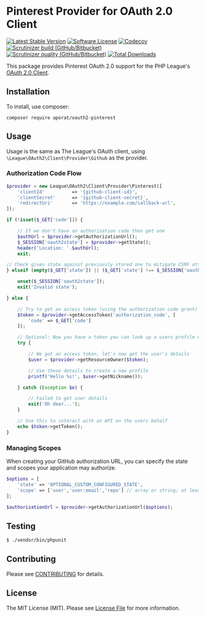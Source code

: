 # Pinterest Provider for OAuth 2.0 Client
[![Latest Stable Version](https://img.shields.io/packagist/v/aporat/oauth2-pinterest.svg?style=flat-square&logo=composer)](https://packagist.org/packages/aporat/oauth2-pinterest)
[![Software License](https://img.shields.io/badge/license-MIT-brightgreen.svg?style=flat-square)](LICENSE)
[![Codecov](https://img.shields.io/codecov/c/github/aporat/oauth2-pinterest?style=flat-square)](https://codecov.io/github/aporat/oauth2-pinterest)
[![Scrutinizer build (GitHub/Bitbucket)](https://img.shields.io/scrutinizer/build/g/aporat/oauth2-pinterest?style=flat-square)](https://scrutinizer-ci.com/g/aporat/oauth2-pinterest/build-status/master)
[![Scrutinizer quality (GitHub/Bitbucket)](https://img.shields.io/scrutinizer/quality/g/aporat/oauth2-pinterest?style=flat-square)](https://scrutinizer-ci.com/g/aporat/oauth2-pinterest/?branch=master)
[![Total Downloads](https://img.shields.io/packagist/dt/aporat/oauth2-pinterest.svg?style=flat-square)](https://packagist.org/packages/aporat/oauth2-pinterest)

This package provides Pinterest OAuth 2.0 support for the PHP League's [OAuth 2.0 Client](https://github.com/thephpleague/oauth2-client).

## Installation

To install, use composer:

```
composer require aporat/oauth2-pinterest
```

## Usage

Usage is the same as The League's OAuth client, using `\League\OAuth2\Client\Provider\Github` as the provider.

### Authorization Code Flow

```php
$provider = new League\OAuth2\Client\Provider\Pinterest([
    'clientId'          => '{github-client-id}',
    'clientSecret'      => '{github-client-secret}',
    'redirectUri'       => 'https://example.com/callback-url',
]);

if (!isset($_GET['code'])) {

    // If we don't have an authorization code then get one
    $authUrl = $provider->getAuthorizationUrl();
    $_SESSION['oauth2state'] = $provider->getState();
    header('Location: '.$authUrl);
    exit;

// Check given state against previously stored one to mitigate CSRF attack
} elseif (empty($_GET['state']) || ($_GET['state'] !== $_SESSION['oauth2state'])) {

    unset($_SESSION['oauth2state']);
    exit('Invalid state');

} else {

    // Try to get an access token (using the authorization code grant)
    $token = $provider->getAccessToken('authorization_code', [
        'code' => $_GET['code']
    ]);

    // Optional: Now you have a token you can look up a users profile data
    try {

        // We got an access token, let's now get the user's details
        $user = $provider->getResourceOwner($token);

        // Use these details to create a new profile
        printf('Hello %s!', $user->getNickname());

    } catch (Exception $e) {

        // Failed to get user details
        exit('Oh dear...');
    }

    // Use this to interact with an API on the users behalf
    echo $token->getToken();
}
```

### Managing Scopes

When creating your GitHub authorization URL, you can specify the state and scopes your application may authorize.

```php
$options = [
    'state' => 'OPTIONAL_CUSTOM_CONFIGURED_STATE',
    'scope' => ['user','user:email','repo'] // array or string; at least 'user:email' is required
];

$authorizationUrl = $provider->getAuthorizationUrl($options);
```

## Testing

``` bash
$ ./vendor/bin/phpunit
```

## Contributing

Please see [CONTRIBUTING](https://github.com/thephpleague/oauth2-github/blob/master/CONTRIBUTING.md) for details.

## License

The MIT License (MIT). Please see [License File](https://github.com/thephpleague/oauth2-github/blob/master/LICENSE) for more information.
